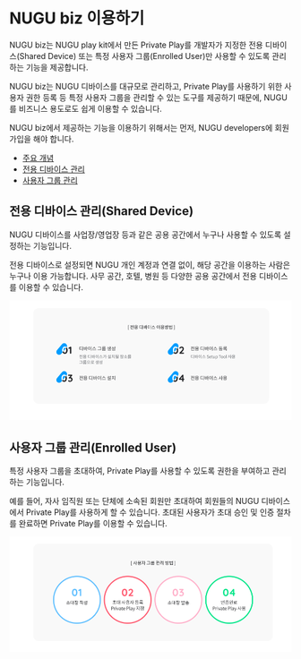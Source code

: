# NUGU biz 이용하기

NUGU biz는 NUGU play kit에서 만든 Private Play를 개발자가 지정한 전용 디바이스\(Shared Device\) 또는 특정 사용자 그룹\(Enrolled User\)만 사용할 수 있도록 관리하는 기능을 제공합니다.

NUGU biz는 NUGU 디바이스를 대규모로 관리하고, Private Play를 사용하기 위한 사용자 권한 등록 등 특정 사용자 그룹을 관리할 수 있는 도구를 제공하기 때문에, NUGU를 비즈니스 용도로도 쉽게 이용할 수 있습니다.

NUGU biz에서 제공하는 기능을 이용하기 위해서는 먼저, NUGU developers에 회원 가입을 해야 합니다.

* [주요 개념](nugu-biz-concept.md#nugu-biz-concept)
* [전용 디바이스 관리](manage-shared-device.md)
* [사용자 그룹 관리](manage-enrolled-user.md)

## 전용 디바이스 관리\(Shared Device\)

NUGU 디바이스를 사업장/영업장 등과 같은 공용 공간에서 누구나 사용할 수 있도록 설정하는 기능입니다.

전용 디바이스로 설정되면 NUGU 개인 계정과 연결 없이, 해당 공간을 이용하는 사람은 누구나 이용 가능합니다. 사무 공간, 호텔, 병원 등 다양한 공용 공간에서 전용 디바이스를 이용할 수 있습니다.

![](../../.gitbook/assets/ch1_12_01.png)

## 사용자 그룹 관리\(Enrolled User\)

특정 사용자 그룹을 초대하여, Private Play를 사용할 수 있도록 권한을 부여하고 관리하는 기능입니다.

예를 들어, 자사 임직원 또는 단체에 소속된 회원만 초대하여 회원들의 NUGU 디바이스에서 Private Play를 사용하게 할 수 있습니다. 초대된 사용자가 초대 승인 및 인증 절차를 완료하면 Private Play를 이용할 수 있습니다.

![](../../.gitbook/assets/ch1_12_02.png)

